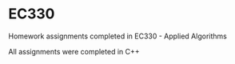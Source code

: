 # EC330

Homework assignments completed in EC330 - Applied Algorithms

All assignments were completed in C++
